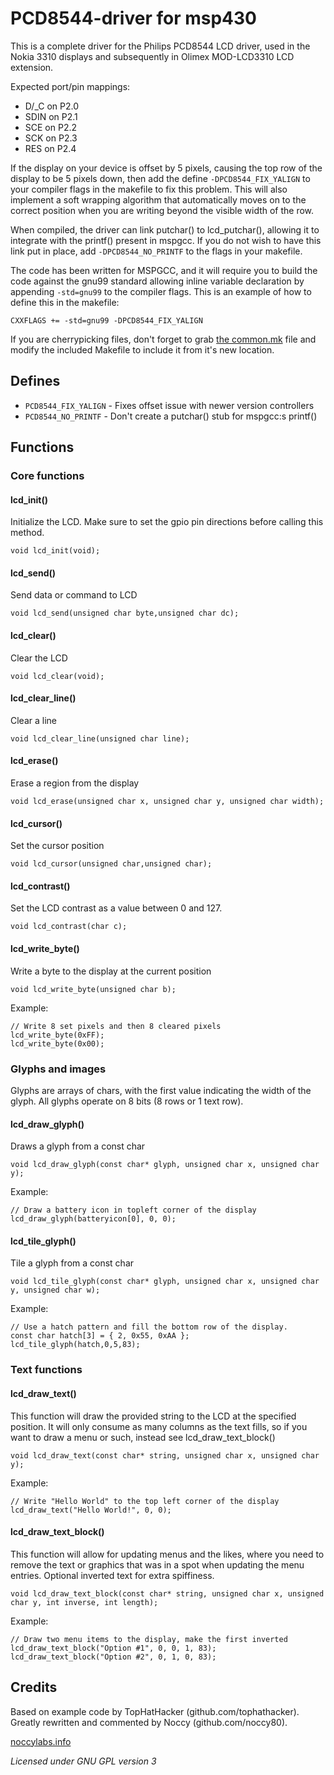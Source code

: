 # PCD8544-driver for msp430

This is a complete driver for the Philips PCD8544 LCD driver, used
in the Nokia 3310 displays and subsequently in Olimex MOD-LCD3310
LCD extension.

Expected port/pin mappings:

  - D/_C on P2.0
  - SDIN on P2.1
  - SCE  on P2.2
  - SCK  on P2.3
  - RES  on P2.4

If the display on your device is offset by 5 pixels, causing the
top row of the display to be 5 pixels down, then add the define
`-DPCD8544_FIX_YALIGN` to your compiler flags in the makefile to fix this 
problem. This will also implement a soft wrapping algorithm that automatically
moves on to the correct position when you are writing beyond the visible
width of the row.

When compiled, the driver can link putchar() to lcd_putchar(), allowing it
to integrate with the printf() present in mspgcc. If you do not wish to have
this link put in place, add `-DPCD8544_NO_PRINTF` to the flags in your makefile.

The code has been written for MSPGCC, and it will require you to build the code
against the gnu99 standard allowing inline variable declaration by appending 
`-std=gnu99` to the compiler flags. This is an example of how to define this in
the makefile:

    CXXFLAGS += -std=gnu99 -DPCD8544_FIX_YALIGN

If you are cherrypicking files, don't forget to grab [the common.mk](https://github.com/noccy80/mspdev/blob/master/skeleton/common.mk)
file and modify the included Makefile to include it from it's new location.

## Defines

  - `PCD8544_FIX_YALIGN` - Fixes offset issue with newer version controllers
  - `PCD8544_NO_PRINTF` - Don't create a putchar() stub for mspgcc:s printf()

## Functions

### Core functions

#### lcd_init()

Initialize the LCD. Make sure to set the gpio pin directions before calling this method.

    void lcd_init(void);

#### lcd_send()

Send data or command to LCD

    void lcd_send(unsigned char byte,unsigned char dc);

#### lcd_clear()

Clear the LCD

    void lcd_clear(void);

#### lcd_clear_line()

Clear a line

    void lcd_clear_line(unsigned char line);

#### lcd_erase()

Erase a region from the display

    void lcd_erase(unsigned char x, unsigned char y, unsigned char width);

#### lcd_cursor()

Set the cursor position

    void lcd_cursor(unsigned char,unsigned char);

#### lcd_contrast()

Set the LCD contrast as a value between 0 and 127.

    void lcd_contrast(char c);

#### lcd_write_byte()

Write a byte to the display at the current position

    void lcd_write_byte(unsigned char b);

Example:

    // Write 8 set pixels and then 8 cleared pixels
    lcd_write_byte(0xFF);
    lcd_write_byte(0x00);


### Glyphs and images

Glyphs are arrays of chars, with the first value indicating the width of the
glyph. All glyphs operate on 8 bits (8 rows or 1 text row). 

#### lcd_draw_glyph()

Draws a glyph from a const char

    void lcd_draw_glyph(const char* glyph, unsigned char x, unsigned char y);

Example:

    // Draw a battery icon in topleft corner of the display
    lcd_draw_glyph(batteryicon[0], 0, 0);

#### lcd_tile_glyph()

Tile a glyph from a const char

    void lcd_tile_glyph(const char* glyph, unsigned char x, unsigned char y, unsigned char w);

Example:

    // Use a hatch pattern and fill the bottom row of the display.
    const char hatch[3] = { 2, 0x55, 0xAA };
    lcd_tile_glyph(hatch,0,5,83);


### Text functions
#### lcd_draw_text()

This function will draw the provided string to the LCD at the specified
position. It will only consume as many columns as the text fills, so if you
want to draw a menu or such, instead see lcd_draw_text_block()

    void lcd_draw_text(const char* string, unsigned char x, unsigned char y);

Example:

    // Write "Hello World" to the top left corner of the display
    lcd_draw_text("Hello World!", 0, 0);

#### lcd_draw_text_block()

This function will allow for updating menus and the likes, where you need
to remove the text or graphics that was in a spot when updating the menu
entries. Optional inverted text for extra spiffiness.

    void lcd_draw_text_block(const char* string, unsigned char x, unsigned char y, int inverse, int length);

Example:

    // Draw two menu items to the display, make the first inverted
    lcd_draw_text_block("Option #1", 0, 0, 1, 83);
    lcd_draw_text_block("Option #2", 0, 1, 0, 83);


## Credits

Based on example code by TopHatHacker (github.com/tophathacker). 
Greatly rewritten and commented by Noccy (github.com/noccy80).

[noccylabs.info](http://noccylabs.info)

_Licensed under GNU GPL version 3_
